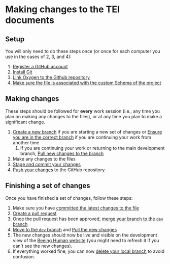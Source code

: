# Making changes to the TEI documents

## Setup
You will only need to do these steps once (or once for each computer you use in the cases of 2, 3, and 4):

1. [Register a GitHub account](./01_register_github/01_register_github.md)
1. [Install Git](./02_Install_Git/02_install_git.md)
1. [Link Oxygen to the Github repository](./03_Link_Oxygen_Github/03_Link_Oxygen_Github.md)
1. [Make sure the file is associated with the custom Schema of the project](#)

## Making changes
These steps should be followed for **every** work session (i.e., any time you plan on making any changes to the files), or at any time you plan to make a significant change.
1. [Create a new branch](#) if you are starting a new set of changes or [Ensure you are in the correct branch](#) if you are continuing your work from another time
    1. If you are continuing your work or returning to the main development branch, [Pull new changes to the branch](#)
1. Make any changes to the files
1. [Stage and commit your changes](#)
1. [Push your changes](#) to the GitHub repository.

## Finishing a set of changes
Once you have finished a set of changes, follow these steps:

1. Make sure you have [committed the latest changes to the file](#)
1. [Create a pull request](#)
1. Once the pull request has been approved, [merge your branch to the `dev` branch](#)
1. [Move to the `dev` branch](#) and [Pull the new changes](#)
1. The new changes should now be live and visible on the development view of the [Beeing Human website](https://newcastlerse.github.io/beeing-human-web/content/literature) (you might need to refresh it if you can't see the new changes).
1. If everything worked fine, you can now [delete your local branch](#) to avoid confusion.

